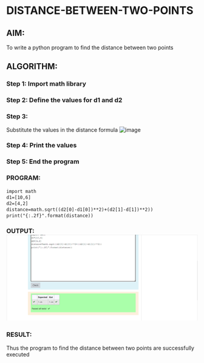 # DISTANCE-BETWEEN-TWO-POINTS

## AIM:
To write a python program to find the distance between two  points
## ALGORITHM:
### Step 1: Import math library
### Step 2: Define the values for d1 and d2
### Step 3: 
Substitute the values in the distance formula 
![image](https://user-images.githubusercontent.com/94228215/144434055-bfc4cbdc-ed36-47d9-a3aa-45a4652280d4.png)
 
### Step 4: Print the values
### Step 5: End the program
### PROGRAM:
```
import math
d1=[10,6]
d2=[4,2]
distance=math.sqrt((d2[0]-d1[0])**2)+(d2[1]-d[1])**2))
print("{:.2f}".format(distance))
```


### OUTPUT:![OUTPUT](disoutput.PNG)


### RESULT:
Thus the program to find the distance between two points are successfully executed 
